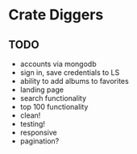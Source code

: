 # Crate Diggers

## TODO

- accounts via mongodb
- sign in, save credentials to LS
- ability to add albums to favorites
- landing page
- search functionality
- top 100 functionality
- clean!
- testing!
- responsive
- pagination?
